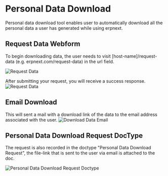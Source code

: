 <!--add breadcrumbs-->

# Personal Data Download

Personal data download tool enables user to automatically download all the personal data a user has generated while using erpnext.

## Request Data Webform

To begin downloading data, the user needs to visit [host-name]/request-data (e.g. erpnext.com/request-data) in the url field.

<img class="screenshot" alt="Request Data" src="{{docs_base_url}}/assets/img/setup/personal-data-download-request/request-data-webform.png">

After submitting your request, you will receive a success response.
<img class="screenshot" alt="Request Data" src="{{docs_base_url}}/assets/img/setup/personal-data-download-request/download-request-succes.png">

## Email Download
This will sent a mail with a download link of the data to the email address associated with the user.
<img class="screenshot" alt="Download Data Email" src="{{docs_base_url}}/assets/img/setup/personal-data-download-request/download-data-email.png">

## Personal Data Download Request DocType

The request is also recorded in the doctype "Personal Data Download Request", the file-link that is sent to the user via email is attached to the doc.

<img class="screenshot" alt="Personal Data Download Request Doctype" src="{{docs_base_url}}/assets/img/setup/personal-data-download-request/personal-data-download-request-doctype.png">